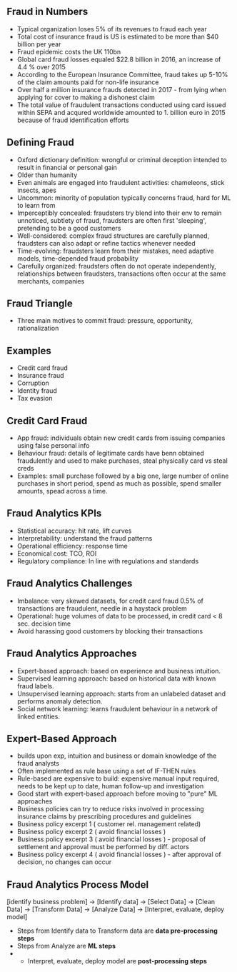 ## Fraud in Numbers
- Typical organization loses 5% of its revenues to fraud each year
- Total cost of insurance fraud is US is estimated to be more than $40 billion per year
- Fraud epidemic costs the UK 110bn
- Global card fraud losses equaled $22.8 billion in 2016, an increase of 4.4 % over 2015
- According to the European Insurance Committee, fraud takes up 5-10% of the claim amounts paid for non-life insurance
- Over half a million insurance frauds detected in 2017 - from lying when applying for cover to making a dishonest claim
- The total value of fraudulent transactions conducted using card issued within SEPA and acqured worldwide amounted to 1. billion euro in 2015 because of fraud identification 
  efforts

## Defining Fraud
- Oxford dictionary definition: wrongful or criminal deception intended to result in financial or personal gain
- Older than humanity
- Even animals are engaged into fraudulent activities: chameleons, stick insects, apes
- Uncommon: minority of population typically concerns fraud, hard for ML to learn from
- Imperceptibly concealed: fraudsters try blend into their env to remain unnoticed, subtlety of fraud, fraudsters are often first 'sleeping', pretending to be a good customers
- Well-considered: complex fraud structures are carefully planned, fraudsters can also adapt or refine tactics whenever needed
- Time-evolving: fraudsters learn from their mistakes, need adaptive models, time-depended fraud probability
- Carefully organized: fraudsters often do not operate independently, relationships between fraudsters, transactions often occur at the same merchants, companies

## Fraud Triangle
- Three main motives to commit fraud: pressure, opportunity, rationalization

## Examples
- Credit card fraud
- Insurance fraud
- Corruption
- Identity fraud
- Tax evasion

## Credit Card Fraud
- App fraud: individuals obtain new credit cards from issuing companies using false personal info
- Behaviour fraud: details of legitimate cards have benn obtained fraudulently and used to make purchases, steal physically card vs steal creds
- Examples: small purchase followed by a big one, large number of online purchases in short period, spend as much as possible, spend smaller amounts, spead across a time.

## Fraud Analytics KPIs
- Statistical accuracy: hit rate, lift curves
- Interpretability: understand the fraud patterns
- Operational efficiency: response time
- Economical cost: TCO, ROI
- Regulatory compliance: In line with regulations and standards

## Fraud Analytics Challenges
- Imbalance: very skewed datasets, for credit card fraud 0.5% of transactions are fraudulent, needle in a haystack problem
- Operational: huge volumes of data to be processed, in credit card < 8 sec. decision time
- Avoid harassing good customers by blocking their transactions

## Fraud Analytics Approaches
- Expert-based approach: based on experience and business intuition.
- Supervised learning approach: based on historical data with known fraud labels.
- Unsupervised learning approach: starts from an unlabeled dataset and performs anomaly detection.
- Social network learning: learns fraudulent behaviour in a network of linked entities.

## Expert-Based Approach
- builds upon exp, intuition and business or domain knowledge of the fraud analysts
- Often implemented as rule base using a set of IF-THEN rules
- Rule-based are expensive to build: expensive manual input required, needs to be kept up to date, human follow-up and investigation
- Good start with expert-based approach before moving to "pure" ML approaches
- Business policies can try to reduce risks involved in processing insurance claims by prescribing procedures and guidelines
- Business policy excerpt 1 ( customer rel. management related)
- Business policy excerpt 2 ( avoid financial losses )
- Business policy excerpt 3 ( avoid financial losses ) - proposal of settlement and approval must be performed by diff. actors
- Business policy excerpt 4 ( avoid financial losses ) - after approval of decision, no changes can occur

## Fraud Analytics Process Model

[identify business problem] -> [Identify data] -> [Select Data] -> [Clean Data] -> [Transform Data] -> [Analyze Data] -> [Interpret, evaluate, deploy model]
- Steps from Identify data to Transform data are **data pre-processing steps**
- Steps from Analyze are **ML steps**
- - Interpret, evaluate, deploy model are **post-processing steps**